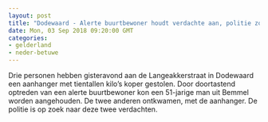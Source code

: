 ```yaml
---
layout: post
title: "Dodewaard - Alerte buurtbewoner houdt verdachte aan, politie zoekt twee medeverdachten"
date: Mon, 03 Sep 2018 09:20:00 GMT
categories: 
- gelderland 
- neder-betuwe 
---
```


Drie personen hebben gisteravond aan de Langeakkerstraat in Dodewaard een aanhanger met tientallen kilo’s koper gestolen. Door doortastend optreden van een alerte buurtbewoner kon een 51-jarige man uit Bemmel worden aangehouden. De twee anderen ontkwamen, met de aanhanger. De politie is op zoek naar deze twee verdachten.
